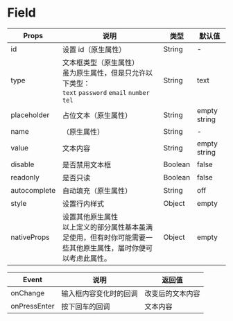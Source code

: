 # Field

| Props        | 说明                                                         | 类型    | 默认值       |
| ------------ | ------------------------------------------------------------ | ------- | ------------ |
| id           | 设置 id（原生属性）                                          | String  | -            |
| type         | 文本框类型（原生属性）<br />虽为原生属性，但是只允许以下类型：<br />`text` `password` `email` `number` `tel` | String  | text         |
| placeholder  | 占位文本（原生属性）                                         | String  | empty string |
| name         | （原生属性）                                                 | String  | -            |
| value        | 文本内容                                                     | String  | empty string |
| disable      | 是否禁用文本框                                               | Boolean | false        |
| readonly     | 是否只读                                                     | Boolean | false        |
| autocomplete | 自动填充（原生属性）                                         | String  | off          |
| style        | 设置行内样式                                                 | Object  | empty        |
| nativeProps  | 设置其他原生属性<br />以上定义的部分属性基本虽满足使用，但有时你可能需要一些其他原生属性，届时你便可以考虑此属性。 | Object  | empty        |

| Event        | 说明                   | 返回值           |
| ------------ | ---------------------- | ---------------- |
| onChange     | 输入框内容变化时的回调 | 改变后的文本内容 |
| onPressEnter | 按下回车的回调         | 文本内容         |


